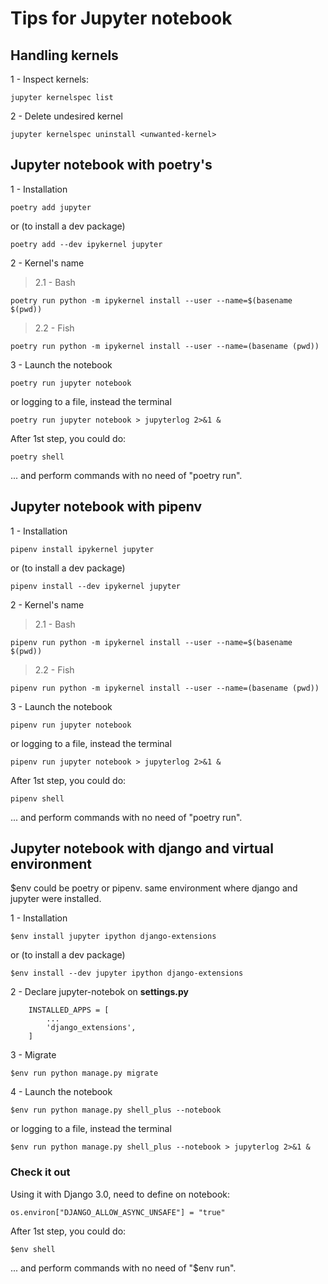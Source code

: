 # Tips for Jupyter notebook

## Handling kernels

1 - Inspect kernels:

    jupyter kernelspec list

2 - Delete undesired kernel

    jupyter kernelspec uninstall <unwanted-kernel>

## Jupyter notebook with poetry's

1 - Installation  

    poetry add jupyter 

or  (to install a dev package)  

    poetry add --dev ipykernel jupyter   

2 - Kernel's name  

> 2.1 - Bash
  
    poetry run python -m ipykernel install --user --name=$(basename $(pwd))
  
> 2.2 - Fish

    poetry run python -m ipykernel install --user --name=(basename (pwd))

3 - Launch the notebook  

    poetry run jupyter notebook

or logging to a file, instead the terminal  

    poetry run jupyter notebook > jupyterlog 2>&1 &

After 1st step, you could do:

    poetry shell

... and perform commands with no need of "poetry run".

## Jupyter notebook with pipenv

1 - Installation  

    pipenv install ipykernel jupyter 

or  (to install a dev package)  

    pipenv install --dev ipykernel jupyter   

2 - Kernel's name  

> 2.1 - Bash
  
    pipenv run python -m ipykernel install --user --name=$(basename $(pwd))
  
> 2.2 - Fish

    pipenv run python -m ipykernel install --user --name=(basename (pwd))

3 - Launch the notebook  

    pipenv run jupyter notebook

or logging to a file, instead the terminal  

    pipenv run jupyter notebook > jupyterlog 2>&1 &

After 1st step, you could do:

    pipenv shell

... and perform commands with no need of "poetry run".

## Jupyter notebook with django and virtual environment

$env could be poetry or pipenv. same environment where django and jupyter were installed.

1 - Installation  

    $env install jupyter ipython django-extensions  

or  (to install a dev package)

    $env install --dev jupyter ipython django-extensions     

2 - Declare jupyter-notebok on **settings.py**  

        INSTALLED_APPS = [
            ...
            'django_extensions',
        ]  

3 - Migrate  

    $env run python manage.py migrate

4 - Launch the notebook  

    $env run python manage.py shell_plus --notebook

or logging to a file, instead the terminal  

    $env run python manage.py shell_plus --notebook > jupyterlog 2>&1 &

### Check it out

Using it with Django 3.0, need to define on notebook:

    os.environ["DJANGO_ALLOW_ASYNC_UNSAFE"] = "true"

After 1st step, you could do:

    $env shell

... and perform commands with no need of "$env run".
